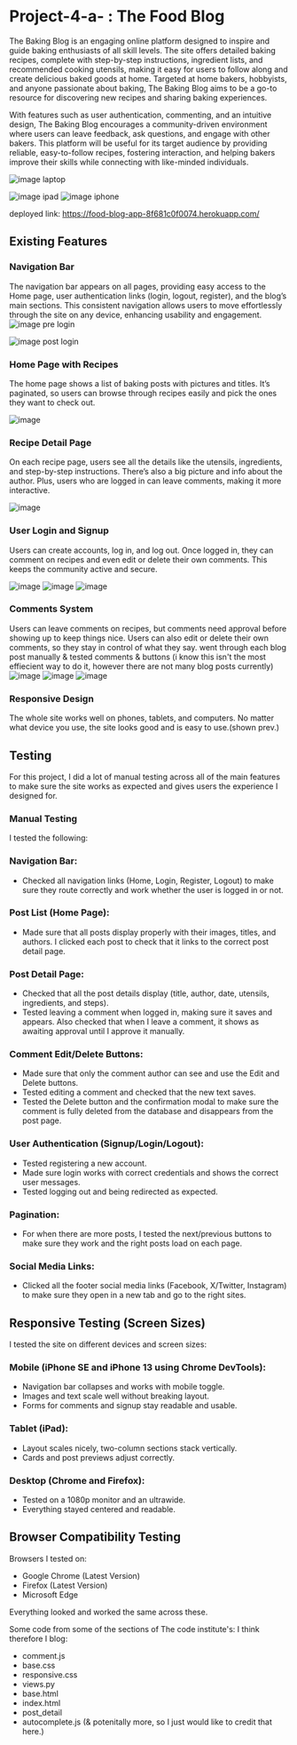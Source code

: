 ﻿# Project-4-a- : The Food Blog

The Baking Blog is an engaging online platform designed to inspire and guide baking enthusiasts of all skill levels. The site offers detailed baking recipes, complete with step-by-step instructions, ingredient lists, and recommended cooking utensils, making it easy for users to follow along and create delicious baked goods at home. Targeted at home bakers, hobbyists, and anyone passionate about baking, The Baking Blog aims to be a go-to resource for discovering new recipes and sharing baking experiences.

With features such as user authentication, commenting, and an intuitive design, The Baking Blog encourages a community-driven environment where users can leave feedback, ask questions, and engage with other bakers. This platform will be useful for its target audience by providing reliable, easy-to-follow recipes, fostering interaction, and helping bakers improve their skills while connecting with like-minded individuals.

![image](https://github.com/user-attachments/assets/63ef5193-04c9-4789-a251-e03df76aaaa1)
laptop

![image](https://github.com/user-attachments/assets/0d98dc63-0ad1-4bc4-9a2e-946ec61a7c2f)
ipad
![image](https://github.com/user-attachments/assets/ca8cc73e-2f5a-4142-a8fd-cdecd84edf52)
iphone

deployed link: https://food-blog-app-8f681c0f0074.herokuapp.com/

## Existing Features
### Navigation Bar
The navigation bar appears on all pages, providing easy access to the Home page, user authentication links (login, logout, register), and the blog’s main sections. This consistent navigation allows users to move effortlessly through the site on any device, enhancing usability and engagement.
![image](https://github.com/user-attachments/assets/1d2eed2b-0857-4e24-9aff-9e12937140c7)
pre login

![image](https://github.com/user-attachments/assets/5b1d3bf4-84f1-4196-9dd0-1f06fc057d23)
post login


### Home Page with Recipes
The home page shows a list of baking posts with pictures and titles. It’s paginated, so users can browse through recipes easily and pick the ones they want to check out.

![image](https://github.com/user-attachments/assets/79efffe0-0150-4318-ada9-f65e10a2e881)


### Recipe Detail Page
On each recipe page, users see all the details like the utensils, ingredients, and step-by-step instructions. There’s also a big picture and info about the author. Plus, users who are logged in can leave comments, making it more interactive.

![image](https://github.com/user-attachments/assets/5aa85b40-326d-42ae-b60e-5843d002ef49)


### User Login and Signup
Users can create accounts, log in, and log out. Once logged in, they can comment on recipes and even edit or delete their own comments. This keeps the community active and secure.

![image](https://github.com/user-attachments/assets/4fcf5304-3af7-4a63-a830-ba3c480db324)
![image](https://github.com/user-attachments/assets/9796f318-6d47-4d5e-a7e4-a3c672414f72)
![image](https://github.com/user-attachments/assets/ada5306d-9b22-42fa-bd2a-26708868ac58)
   
### Comments System
Users can leave comments on recipes, but comments need approval before showing up to keep things nice. Users can also edit or delete their own comments, so they stay in control of what they say.
went through each blog post manually & tested comments & buttons (i know this isn't the most effiecient way to do it, however there are not many blog posts currently)
![image](https://github.com/user-attachments/assets/b4378217-c9b8-4e2d-ae05-93b91600d8a5)
![image](https://github.com/user-attachments/assets/620b2c59-d61e-4e1e-aed6-d8e1af1d9ccb)
![image](https://github.com/user-attachments/assets/da081e02-3baa-404e-94d1-b0c8ad2eef97)


### Responsive Design
The whole site works well on phones, tablets, and computers. No matter what device you use, the site looks good and is easy to use.(shown prev.)

## Testing
For this project, I did a lot of manual testing across all of the main features to make sure the site works as expected and gives users the experience I designed for.

### Manual Testing
I tested the following:

### Navigation Bar:
* Checked all navigation links (Home, Login, Register, Logout) to make sure they route correctly and work whether the user is logged in or not.

### Post List (Home Page):
* Made sure that all posts display properly with their images, titles, and authors. I clicked each post to check that it links to the correct post detail page.

### Post Detail Page:
* Checked that all the post details display (title, author, date, utensils, ingredients, and steps).
* Tested leaving a comment when logged in, making sure it saves and appears. Also checked that when I leave a comment, it shows as awaiting approval until I approve it manually.

### Comment Edit/Delete Buttons:
* Made sure that only the comment author can see and use the Edit and Delete buttons.
* Tested editing a comment and checked that the new text saves.
* Tested the Delete button and the confirmation modal to make sure the comment is fully deleted from the database and disappears from the post page.

### User Authentication (Signup/Login/Logout):
* Tested registering a new account.
* Made sure login works with correct credentials and shows the correct user messages.
* Tested logging out and being redirected as expected.

### Pagination:
* For when there are more posts, I tested the next/previous buttons to make sure they work and the right posts load on each page.

### Social Media Links:
* Clicked all the footer social media links (Facebook, X/Twitter, Instagram) to make sure they open in a new tab and go to the right sites.

## Responsive Testing (Screen Sizes)
I tested the site on different devices and screen sizes:

### Mobile (iPhone SE and iPhone 13 using Chrome DevTools):
* Navigation bar collapses and works with mobile toggle.
* Images and text scale well without breaking layout.
* Forms for comments and signup stay readable and usable.

### Tablet (iPad):
* Layout scales nicely, two-column sections stack vertically.
* Cards and post previews adjust correctly.

### Desktop (Chrome and Firefox):
* Tested on a 1080p monitor and an ultrawide.
* Everything stayed centered and readable.
  
## Browser Compatibility Testing
Browsers I tested on:
* Google Chrome (Latest Version)
* Firefox (Latest Version)
* Microsoft Edge

Everything looked and worked the same across these.

Some code from some of the sections of The code institute's: I think therefore I blog:
- comment.js
- base.css
- responsive.css
- views.py
- base.html
- index.html
- post_detail
- autocomplete.js
(& potenitally more, so I just would like to credit that here.)
